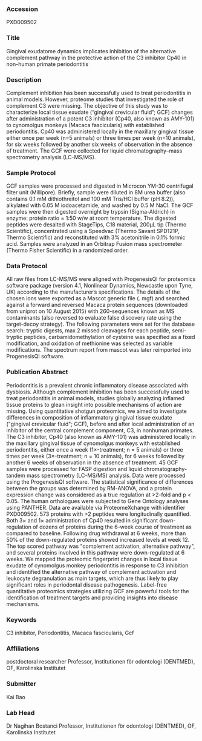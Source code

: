 ### Accession
PXD009502

### Title
Gingival exudatome dynamics implicates inhibition of the alternative complement pathway in the protective action of the C3 inhibitor Cp40 in non-human primate periodontitis

### Description
Complement inhibition has been successfully used to treat periodontitis in animal models. However, proteome studies that investigated the role of complement C3 were missing. The objective of this study was to characterize local tissue exudate (“gingival crevicular fluid”; GCF) changes after administration of a potent C3 inhibitor (Cp40, also known as AMY-101) to cynomolgus monkeys (Macaca fascicularis) with established periodontitis. Cp40 was administered locally in the maxillary gingival tissue either once per week (n=5 animals) or three times per week (n=10 animals), for six weeks followed by another six weeks of observation in the absence of treatment. The GCF were collected for liquid chromatography–mass spectrometry analysis (LC-MS/MS).

### Sample Protocol
GCF samples were processed and digested in Microcon YM-30 centrifugal filter unit (Millipore). Briefly, sample were diluted in 8M urea buffer (also contains 0.1 mM dithiothreitol and 100 mM Tris/HCl buffer (pH 8.2)), alkylated with 0.05 M iodoacetamide, and washed by 0.5 M NaCl. The GCF samples were then digested overnight by trypsin (Sigma-Aldrich) in enzyme: protein ratio = 1:50 w/w at room temperature. The digested peptides were desalted with StageTips, C18 material, 200µL tip (Thermo Scientific), concentrated using a Speedvac (Thermo Savant SPD121P, Thermo Scientific) and reconstituted with 3% acetonitrile in 0.1% formic acid. Samples were analyzed in an Orbitrap Fusion mass spectrometer (Thermo Fisher Scientific) in a randomized order.

### Data Protocol
All raw files from LC-MS/MS were aligned with ProgenesisQI for proteomics software package (version 4.1, Nonlinear Dynamics, Newcastle upon Tyne, UK) according to the manufacturer’s specifications. The details of the chosen ions were exported as a Mascot generic file (. mgf) and searched against a forward and reversed Macaca protein sequences (downloaded from uniprot on 10 August 2015) with 260-sequences known as MS contaminants (also reversed to evaluate false discovery rate using the target-decoy strategy). The following parameters were set for the database search: tryptic digests, max 2 missed cleavages for each peptide, semi-tryptic peptides, carbamidomethylation of cysteine was specified as a fixed modification, and oxidation of methionine was selected as variable modifications. The spectrum report from mascot was later reimported into ProgenesisQI software.

### Publication Abstract
Periodontitis is a prevalent chronic inflammatory disease associated with dysbiosis. Although complement inhibition has been successfully used to treat periodontitis in animal models, studies globally analyzing inflamed tissue proteins to glean insight into possible mechanisms of action are missing. Using quantitative shotgun proteomics, we aimed to investigate differences in composition of inflammatory gingival tissue exudate ("gingival crevicular fluid"; GCF), before and after local administration of an inhibitor of the central complement component, C3, in nonhuman primates. The C3 inhibitor, Cp40 (also known as AMY-101) was administered locally in the maxillary gingival tissue of cynomolgus monkeys with established periodontitis, either once a week (1&#xd7;-treatment; n = 5 animals) or three times per week (3&#xd7;-treatment; n = 10 animals), for 6 weeks followed by another 6 weeks of observation in the absence of treatment. 45 GCF samples were processed for FASP digestion and liquid chromatography-tandem mass spectrometry (LC-MS/MS) analysis. Data were processed using the ProgenesisQI software. The statistical significance of differences between the groups was determined by RM-ANOVA, and a protein expression change was considered as a true regulation at &gt;2-fold and p &lt; 0.05. The human orthologues were subjected to Gene Ontology analyses using PANTHER. Data are available via ProteomeXchange with identifier PXD009502. 573 proteins with &gt;2 peptides were longitudinally quantified. Both 3&#xd7; and 1&#xd7; administration of Cp40 resulted in significant down-regulation of dozens of proteins during the 6-week course of treatment as compared to baseline. Following drug withdrawal at 6 weeks, more than 50% of the down-regulated proteins showed increased levels at week 12. The top scored pathway was "complement activation, alternative pathway", and several proteins involved in this pathway were down-regulated at 6 weeks. We mapped the proteomic fingerprint changes in local tissue exudate of cynomolgus monkey periodontitis in response to C3 inhibition and identified the alternative pathway of complement activation and leukocyte degranulation as main targets, which are thus likely to play significant roles in periodontal disease pathogenesis. Label-free quantitative proteomics strategies utilizing GCF are powerful tools for the identification of treatment targets and providing insights into disease mechanisms.

### Keywords
C3 inhibitor, Periodontitis, Macaca fascicularis, Gcf

### Affiliations
postdoctoral researcher
Professor, Institutionen för odontologi (DENTMED), OF, Karolinska Institutet

### Submitter
Kai Bao

### Lab Head
Dr Nagihan Bostanci
Professor, Institutionen för odontologi (DENTMED), OF, Karolinska Institutet


